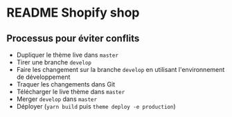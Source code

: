 # README Shopify shop

## Processus pour éviter conflits

- Dupliquer le thème live dans `master`
- Tirer une branche `develop`
- Faire les changement sur la branche `develop` en utilisant l'environnement de développement
- Traquer les changements dans Git
- Télécharger le live thème dans `master`
- Merger `develop` dans `master`
- Déployer (`yarn build` puis `theme deploy -e production`)
